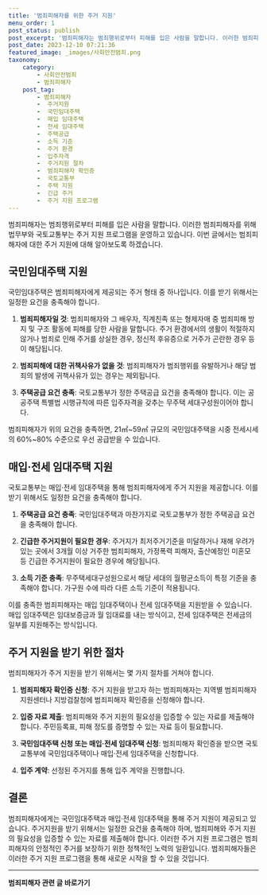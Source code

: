 ```yaml
---
title: '범죄피해자를 위한 주거 지원'
menu_order: 1
post_status: publish
post_excerpt: '범죄피해자는 범죄행위로부터 피해를 입은 사람을 말합니다. 이러한 범죄피해자를 위해 법무부와 국토교통부는 주거 지원 프로그램을 운영하고 있습니다. 이번 글에서는 범죄피해자에 대한 주거 지원에 대해 알아보도록 하겠습니다.'
post_date: 2023-12-10 07:21:36
featured_image: _images/사회안전범죄.png
taxonomy:
    category:
        - 사회안전범죄
        - 범죄피해자
    post_tag:
        - 범죄피해자
        -  주거지원
        -  국민임대주택
        -  매입 임대주택
        -  전세 임대주택
        -  주택공급
        -  소득 기준
        -  주거 환경
        -  입주자격
        -  주거지원 절차
        -  범죄피해자 확인증
        -  국토교통부
        -  주택 지원
        -  긴급 주거
        -  주거 지원 프로그램
---
```



범죄피해자는 범죄행위로부터 피해를 입은 사람을 말합니다. 이러한 범죄피해자를 위해 법무부와 국토교통부는 주거 지원 프로그램을 운영하고 있습니다. 이번 글에서는 범죄피해자에 대한 주거 지원에 대해 알아보도록 하겠습니다.

## 국민임대주택 지원

국민임대주택은 범죄피해자에게 제공되는 주거 형태 중 하나입니다. 이를 받기 위해서는 일정한 요건을 충족해야 합니다.

1. **범죄피해자일 것**: 범죄피해자와 그 배우자, 직계친족 또는 형제자매 중 범죄피해 방지 및 구조 활동에 피해를 당한 사람을 말합니다. 주거 환경에서의 생활이 적절하지 않거나 범죄로 인해 주거를 상실한 경우, 정신적 후유증으로 거주가 곤란한 경우 등이 해당됩니다.

2. **범죄피해에 대한 귀책사유가 없을 것**: 범죄피해자가 범죄행위를 유발하거나 해당 범죄의 발생에 귀책사유가 있는 경우는 제외됩니다.

3. **주택공급 요건 충족**: 국토교통부가 정한 주택공급 요건을 충족해야 합니다. 이는 공공주택 특별법 시행규칙에 따른 입주자격을 갖추는 무주택 세대구성원이어야 합니다.

범죄피해자가 위의 요건을 충족하면, 21㎡~59㎡ 규모의 국민임대주택을 시중 전세시세의 60%~80% 수준으로 우선 공급받을 수 있습니다.

## 매입·전세 임대주택 지원

국토교통부는 매입·전세 임대주택을 통해 범죄피해자에게 주거 지원을 제공합니다. 이를 받기 위해서도 일정한 요건을 충족해야 합니다.

1. **주택공급 요건 충족**: 국민임대주택과 마찬가지로 국토교통부가 정한 주택공급 요건을 충족해야 합니다.

2. **긴급한 주거지원이 필요한 경우**: 주거지가 최저주거기준을 미달하거나 재해 우려가 있는 곳에서 3개월 이상 거주한 범죄피해자, 가정폭력 피해자, 출산예정인 미혼모 등 긴급한 주거지원이 필요한 경우에 해당됩니다.

3. **소득 기준 충족**: 무주택세대구성원으로서 해당 세대의 월평균소득이 특정 기준을 충족해야 합니다. 가구원 수에 따라 다른 소득 기준이 적용됩니다.

이를 충족한 범죄피해자는 매입 임대주택이나 전세 임대주택을 지원받을 수 있습니다. 매입 임대주택은 임대보증금과 월 임대료를 내는 방식이고, 전세 임대주택은 전세금의 일부를 지원해주는 방식입니다.

## 주거 지원을 받기 위한 절차

범죄피해자가 주거 지원을 받기 위해서는 몇 가지 절차를 거쳐야 합니다.

1. **범죄피해자 확인증 신청**: 주거 지원을 받고자 하는 범죄피해자는 지역별 범죄피해자지원센터나 지방검찰청에 범죄피해자 확인증을 신청해야 합니다.

2. **입증 자료 제출**: 범죄피해와 주거 지원의 필요성을 입증할 수 있는 자료를 제출해야 합니다. 주민등록표, 피해 정도를 증명할 수 있는 자료 등이 필요합니다.

3. **국민임대주택 신청 또는 매입·전세 임대주택 신청**: 범죄피해자 확인증을 받으면 국토교통부에 국민임대주택이나 매입·전세 임대주택을 신청합니다.

4. **입주 계약**: 선정된 주거지를 통해 입주 계약을 진행합니다.

## 결론

범죄피해자에게는 국민임대주택과 매입·전세 임대주택을 통해 주거 지원이 제공되고 있습니다. 주거지원을 받기 위해서는 일정한 요건을 충족해야 하며, 범죄피해와 주거 지원의 필요성을 입증할 수 있는 자료를 제출해야 합니다. 이러한 주거 지원 프로그램은 범죄피해자의 안정적인 주거를 보장하기 위한 정책적인 노력의 일환입니다. 범죄피해자들은 이러한 주거 지원 프로그램을 통해 새로운 시작을 할 수 있을 것입니다.
<!-- wp:separator -->
<hr class="wp-block-separator has-alpha-channel-opacity"/>
<!-- /wp:separator -->

<!-- wp:group {"backgroundColor":"base","layout":{"type":"constrained"}} -->
<div class="wp-block-group has-base-background-color has-background"><!-- wp:paragraph {"align":"center","fontSize":"medium"} -->
<p class="has-text-align-center has-large-font-size"><strong>범죄피해자 관련 글 바로가기</strong></p>
<!-- /wp:paragraph -->


<!-- wp:latest-posts
{"categories":[{"id":30771,"count":19,"description":"","link":"https://uknowlaw.com/category/%eb%b2%94%ec%a3%84%ed%94%bc%ed%95%b4%ec%9e%90/","name":"범죄피해자","slug":"범죄피해자","taxonomy":"category","parent":0,"meta":[],"_links":{"self":[{"href":"https://uknowlaw.com/wp-json/wp/v2/categories/30771"}],"collection":[{"href":"https://uknowlaw.com/wp-json/wp/v2/categories"}],"about":[{"href":"https://uknowlaw.com/wp-json/wp/v2/taxonomies/category"}],"wp:post_type":[{"href":"https://uknowlaw.com/wp-json/wp/v2/posts?categories=30771"}],"curies":[{"name":"wp","href":"https://api.w.org/{rel}","templated":true}]}}],"postsToShow":100,"excerptLength":28,"postLayout":"grid","columns":2,"featuredImageAlign":"left","featuredImageSizeSlug":"large","fontSize":"small"} /--></div>
<!-- /wp:group -->
